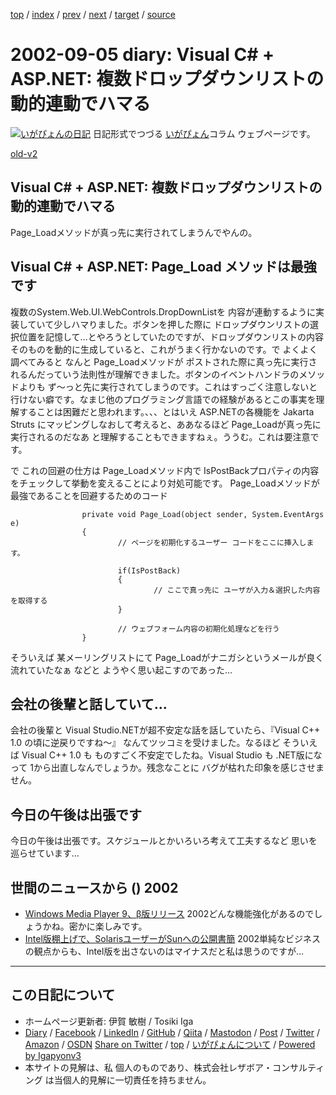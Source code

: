 [top](../index.html) 
 / [index](index.html) 
 / [prev](ig020904.html) 
 / [next](ig020906.html) 
 / [target](https://www.igapyon.jp/igapyon/diary/2002/ig020905.html) 
 / [source](https://github.com/igapyon/diary/blob/master/2002/ig020905.src.md) 

2002-09-05 diary: Visual C# + ASP.NET: 複数ドロップダウンリストの動的連動でハマる
=====================================================================================================
[![いがぴょんの日記](https://www.igapyon.jp/igapyon/diary/images/iga202308_128.jpg "いがぴょん")](https://www.igapyon.jp/igapyon/diary/memo/memoigapyon.html) 日記形式でつづる [いがぴょん](https://www.igapyon.jp/igapyon/diary/memo/memoigapyon.html)コラム ウェブページです。

[old-v2](ig020905-orig.html)

## Visual C# + ASP.NET: 複数ドロップダウンリストの動的連動でハマる

Page_Loadメソッドが真っ先に実行されてしまうんでやんの。


## Visual C# + ASP.NET: Page_Load メソッドは最強です

複数のSystem.Web.UI.WebControls.DropDownListを 内容が連動するように実装していて少しハマりました。ボタンを押した際に ドロップダウンリストの選択位置を記憶して…とやろうとしていたのですが、ドロップダウンリストの内容そのものを動的に生成していると、これがうまく行かないのです。で よくよく調べてみると なんと Page_Loadメソッドが ポストされた際に真っ先に実行されるんだっていう法則性が理解できました。ボタンのイベントハンドラのメソッドよりも ず～っと先に実行されてしまうのです。これはすっごく注意しないと行けない癖です。なまじ他のプログラミング言語での経験があるとこの事実を理解することは困難だと思われます。、、、とはいえ ASP.NETの各機能を Jakarta Struts にマッピングしなおして考えると、ああなるほど Page_Loadが真っ先に実行されるのだなあ と理解することもできますねぇ。ううむ。これは要注意です。

で これの回避の仕方は Page_Loadメソッド内で IsPostBackプロパティの内容をチェックして挙動を変えることにより対処可能です。
Page_Loadメソッドが最強であることを回避するためのコード

```
                private void Page_Load(object sender, System.EventArgs e)
                {
                        // ページを初期化するユーザー コードをここに挿入します。

                        if(IsPostBack)
                        {
                                // ここで真っ先に ユーザが入力＆選択した内容を取得する
                        }

                        // ウェブフォーム内容の初期化処理などを行う
                }
```


そういえば 某メーリングリストにて Page_Loadがナニガシというメールが良く流れていたなぁ などと ようやく思い起こすのであった…

## 会社の後輩と話していて…

会社の後輩と Visual Studio.NETが超不安定な話を話していたら、『Visual C++
1.0 の頃に逆戻りですね～』 なんてツッコミを受けました。なるほど そういえば
Visual C++ 1.0 も ものすごく不安定でしたね。Visual Studio も .NET版になって
1から出直しなんでしょうか。残念なことに バグが枯れた印象を感じさせません。

## 今日の午後は出張です

今日の午後は出張です。スケジュールとかいろいろ考えて工夫するなど 思いを巡らせています…

## 世間のニュースから () 2002

* [Windows Media Player 9、β版リリース](http://www.zdnet.co.jp/news/0209/05/nebt_07.html)  2002どんな機能強化があるのでしょうかね。密かに楽しみです。
* [Intel版棚上げで、SolarisユーザーがSunへの公開書簡](http://www.zdnet.co.jp/news/0209/05/nebt_10.html)  2002単純なビジネスの観点からも、Intel版を出さないのはマイナスだと私は思うのですが…


----------------------------------------------------------------------------------------------------

## この日記について

* ホームページ更新者: 伊賀 敏樹 / Tosiki Iga
* [Diary](https://www.igapyon.jp/igapyon/diary/) / [Facebook](https://www.facebook.com/igapyon) / [LinkedIn](https://www.linkedin.com/in/toshikiiga) / [GitHub](https://github.com/igapyon) / [Qiita](https://qiita.com/igapyon) / [Mastodon](https://social.vivaldi.net/@igapyon) / [Post](https://post.news/igapyon) / [Twitter](https://twitter.com/ToshikiIga) / [Amazon](https://www.amazon.co.jp/%E4%BC%8A%E8%B3%80-%E6%95%8F%E6%A8%B9/e/B004LTQWCQ) / [OSDN](https://ja.osdn.net/users/iga/)
[Share on Twitter](https://twitter.com/intent/tweet?hashtags=igapyon%2Cdiary%2C%E3%81%84%E3%81%8C%E3%81%B4%E3%82%87%E3%82%93&text=Visual+C%23+%2B+ASP.NET%3A+%E8%A4%87%E6%95%B0%E3%83%89%E3%83%AD%E3%83%83%E3%83%97%E3%83%80%E3%82%A6%E3%83%B3%E3%83%AA%E3%82%B9%E3%83%88%E3%81%AE%E5%8B%95%E7%9A%84%E9%80%A3%E5%8B%95%E3%81%A7%E3%83%8F%E3%83%9E%E3%82%8B&url=https%3A%2F%2Fwww.igapyon.jp%2Figapyon%2Fdiary%2F2002%2Fig020905.html) / [top](../index.html) / [いがぴょんについて](https://www.igapyon.jp/igapyon/diary/memo/memoigapyon.html) / [Powered by Igapyonv3](https://github.com/igapyon/igapyonv3)
* 本サイトの見解は、私 個人のものであり、株式会社レザボア・コンサルティング は当個人的見解に一切責任を持ちません。 
